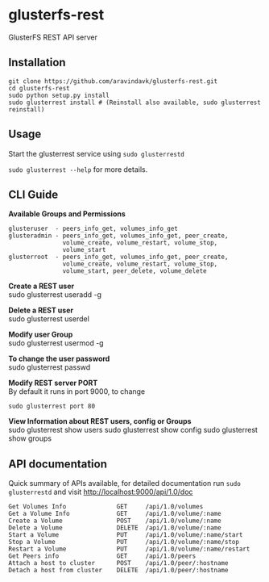 glusterfs-rest
===============

GlusterFS REST API server

## Installation

    git clone https://github.com/aravindavk/glusterfs-rest.git
    cd glusterfs-rest
    sudo python setup.py install
    sudo glusterrest install # (Reinstall also available, sudo glusterrest reinstall)

## Usage

Start the glusterrest service using `sudo glusterrestd`

`sudo glusterrest --help` for more details.

## CLI Guide

**Available Groups and Permissions**

    glusteruser  - peers_info_get, volumes_info_get
    glusteradmin - peers_info_get, volumes_info_get, peer_create,
                   volume_create, volume_restart, volume_stop,
                   volume_start
    glusterroot  - peers_info_get, volumes_info_get, peer_create,
                   volume_create, volume_restart, volume_stop,
                   volume_start, peer_delete, volume_delete


**Create a REST user**  
    sudo glusterrest useradd <USERNAME> -g <GROUPNAME>

**Delete a REST user**  
    sudo glusterrest userdel <USERNAME>

**Modify user Group**  
    sudo glusterrest usermod <USERNAME> -g <GROUPNAME>

**To change the user password**  
    sudo glusterrest passwd <USERNAME>

**Modify REST server PORT**  
By default it runs in port 9000, to change

    sudo glusterrest port 80

**View Information about REST users, config or Groups**  
    sudo glusterrest show users
    sudo glusterrest show config
    sudo glusterrest show groups

## API documentation

Quick summary of APIs available, for detailed documentation run `sudo glusterrestd` and visit [http://localhost:9000/api/1.0/doc](http://localhost:9000/api/1.0/doc)

    Get Volumes Info              GET     /api/1.0/volumes
    Get a Volume Info             GET     /api/1.0/volume/:name
    Create a Volume               POST    /api/1.0/volume/:name
    Delete a Volume               DELETE  /api/1.0/volume/:name
    Start a Volume                PUT     /api/1.0/volume/:name/start
    Stop a Volume                 PUT     /api/1.0/volume/:name/stop
    Restart a Volume              PUT     /api/1.0/volume/:name/restart
    Get Peers info                GET     /api/1.0/peers
    Attach a host to cluster      POST    /api/1.0/peer/:hostname
    Detach a host from cluster    DELETE  /api/1.0/peer/:hostname
